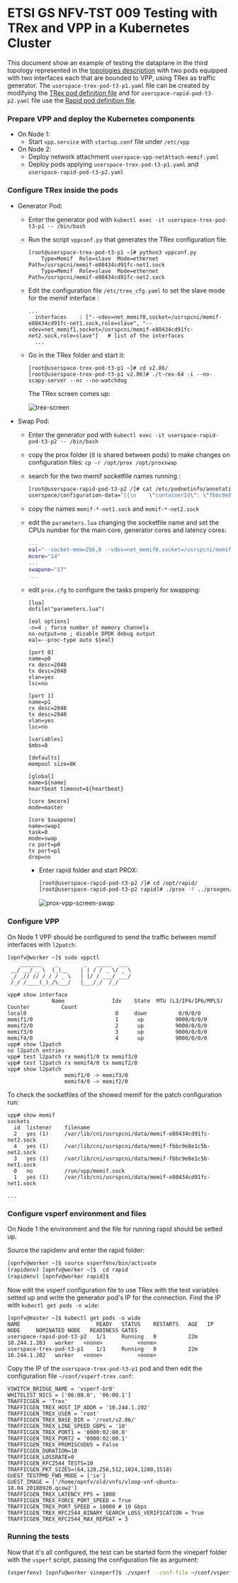 # ETSI GS NFV-TST 009 Testing with TRex and VPP in a Kubernetes Cluster

This document show an example of testing the dataplane in the third topology represented in the [topologies description](Topologies.md) with two pods equipped with two interfaces each that are bounded to VPP, using TRex as traffic generator. The `userspace-trex-pod-t3-p1.yaml` file can be created by modifying the [TRex pod definition file](./Configuration/Kubernetes/TRex-pod/userspace-trex-pod-2-interfaces-VPP.yaml) and for `userspace-rapid-pod-t3-p2.yaml`  file use the [Rapid pod definition file](./Configuration/Kubernetes/Rapid-pod/userspace-rapid-pod-2-interfaces-VPP.yaml).

### Prepare VPP and deploy the Kubernetes components

- On Node 1:
  - Start `vpp.service` with `startup.conf` file under `/etc/vpp`
- On Node 2:
  - Deploy network attachment `userspace-vpp-netAttach-memif.yaml`
  - Deploy pods applying `userspace-trex-pod-t3-p1.yaml` and `userspace-rapid-pod-t3-p2.yaml`

### Configure TRex inside the pods

- Generator Pod:

  - Enter the generator pod with `kubectl exec -it userspace-trex-pod-t3-p1 -- /bin/bash`

  - Run the script `vppconf.py` that generates the TRex configuration file:

    ```
    [root@userspace-trex-pod-t3-p1 ~]# python3 vppconf.py 
        Type=Memif  Role=slave  Mode=ethernet  Path=/usrspcni/memif-e80434cd91fc-net1.sock
        Type=Memif  Role=slave  Mode=ethernet  Path=/usrspcni/memif-e80434cd91fc-net2.sock
    ```

  - Edit the configuration file `/etc/trex_cfg.yaml` to set the slave mode for the memif interface :

    ```
    ...
      interfaces    : ["--vdev=net_memif0,socket=/usrspcni/memif-e80434cd91fc-net1.sock,role=slave", "--vdev=net_memif1,socket=/usrspcni/memif-e80434cd91fc-net2.sock,role=slave"]   # list of the interfaces
      ...
    ```

  - Go in the TRex folder and start it: 

    ```
    [root@userspace-trex-pod-t3-p1 ~]# cd v2.86/
    [root@userspace-trex-pod-t3-p1 v2.86]# ./t-rex-64 -i --no-scapy-server --nc --no-watchdog
    ```

    The TRex screen comes up: 

    ![trex-screen](./images/trex-screen.png)

    

- Swap Pod:

  - Enter the generator pod with `kubectl exec -it userspace-rapid-pod-t3-p2 -- /bin/bash`

  - copy the prox folder (it is shared between pods) to make changes on configuration files: `cp -r /opt/prox /opt/proxswap`

  - search for the two memif socketfile names running :  

    ```bash
    [root@userspace-rapid-pod-t3-p2 /]# cat /etc/podnetinfo/annotations | grep socketfile
    userspace/configuration-data="[{\n    \"containerId\": \"fbbc9e8e1c5bfb280eeb061c7c1fc6fade8cb2e0e8cda7dd0c3974ce61442246\",\n    \"ifName\": \"net1\",\n    \"name\": \"userspace-vpp-net\",\n    \"config\": {\n        \"engine\": \"vpp\",\n        \"iftype\": \"memif\",\n        \"netType\": \"interface\",\n        \"memif\": {\n            \"role\": \"slave\",\n            \"mode\": \"ethernet\",\n            \"socketfile\": \"memif-fbbc9e8e1c5b-net1.sock\"\n        },\n        \"vhost\": {},\n        \"bridge\": {}\n    },\n    \"ipResult\": {\n        \"interfaces\": [\n            {\n                \"name\": \"net1\",\n                \"sandbox\": \"/proc/24281/ns/net\"\n            }\n        ],\n        \"dns\": {}\n    }\n},{\n    \"containerId\": \"fbbc9e8e1c5bfb280eeb061c7c1fc6fade8cb2e0e8cda7dd0c3974ce61442246\",\n    \"ifName\": \"net2\",\n    \"name\": \"userspace-vpp-net\",\n    \"config\": {\n        \"engine\": \"vpp\",\n        \"iftype\": \"memif\",\n        \"netType\": \"interface\",\n        \"memif\": {\n            \"role\": \"slave\",\n            \"mode\": \"ethernet\",\n            \"socketfile\": \"memif-fbbc9e8e1c5b-net2.sock\"\n        },\n        \"vhost\": {},\n        \"bridge\": {}\n    },\n    \"ipResult\": {\n        \"interfaces\": [\n            {\n                \"name\": \"net2\",\n                \"sandbox\": \"/proc/24281/ns/net\"\n            }\n        ],\n        \"dns\": {}\n    }\n}]"
    ```

    

  - copy the names `memif-*-net1.sock` and `memif-*-net2.sock`

  - edit the `parameters.lua` changing the socketfile name and set the CPUs number for the main core, generator cores and latency cores: 

    ```lua
    ...
    eal="--socket-mem=256,0 --vdev=net_memif0,socket=/usrspcni/memif-fbbc9e8e1c5b-net1.sock --vdev=net_memif1,socket=/usrspcni/memif-fbbc9e8e1c5b-net2.sock"
    mcore="14"
    ...
    swapone="17"
    ...
    ```

  - edit `prox.cfg` to configure the tasks properly for swapping:

    ```
    [lua]
    dofile("parameters.lua")                                                       
    
    [eal options] 
    -n=4 ; force number of memory channels
    no-output=no ; disable DPDK debug output 
    eal=--proc-type auto ${eal}
    
    [port 0]
    name=p0
    rx desc=2048
    tx desc=2048
    vlan=yes
    lsc=no                                                                         
    
    [port 1]
    name=p1
    rx desc=2048
    tx desc=2048
    vlan=yes
    lsc=no
    
    [variables]
    $mbs=8                                                                         
    
    [defaults]
    mempool size=8K
    
    [global]
    name=${name}
    heartbeat timeout=${heartbeat}
    
    [core $mcore]
    mode=master
    
    [core $swapone]
    name=swap1
    task=0
    mode=swap
    rx port=p0
    tx port=p1
    drop=no
    ```

    - Enter rapid folder and start PROX:

      ```bash
      [root@userspace-rapid-pod-t3-p2 /]# cd /opt/rapid/
      [root@userspace-rapid-pod-t3-p2 rapid]# ./prox -f ../proxgen/prox.cfg
      ```

      ![prox-vpp-screen-swap](./images/prox-vpp-screen-swap.png)

### Configure VPP

On Node 1 VPP should be configured to send the traffic between memif interfaces with `l2patch`:

```
[opnfv@worker ~]$ sudo vppctl
    _______    _        _   _____  ___ 
 __/ __/ _ \  (_)__    | | / / _ \/ _ \
 _/ _// // / / / _ \   | |/ / ___/ ___/
 /_/ /____(_)_/\___/   |___/_/  /_/    

vpp# show interface 
              Name               Idx    State  MTU (L3/IP4/IP6/MPLS)     Counter          Count     
local0                            0     down          0/0/0/0       
memif1/0                          1      up          9000/0/0/0     
memif2/0                          2      up          9000/0/0/0     
memif3/0                          3      up          9000/0/0/0     
memif4/0                          4      up          9000/0/0/0     
vpp# show l2patch 
no l2patch entries
vpp# test l2patch rx memif1/0 tx memif3/0
vpp# test l2patch rx memif4/0 tx memif2/0
vpp# show l2patch                        
                  memif1/0 -> memif3/0
                  memif4/0 -> memif2/0
```

To check the socketfiles of the showed memif for the patch configuration run:

```
vpp# show memif 
sockets
  id  listener    filename
  2   yes (1)     /var/lib/cni/usrspcni/data/memif-e80434cd91fc-net2.sock
  4   yes (1)     /var/lib/cni/usrspcni/data/memif-fbbc9e8e1c5b-net2.sock
  3   yes (1)     /var/lib/cni/usrspcni/data/memif-fbbc9e8e1c5b-net1.sock
  0   no          /run/vpp/memif.sock
  1   yes (1)     /var/lib/cni/usrspcni/data/memif-e80434cd91fc-net1.sock
  
...
```

### Configure vsperf environment and files

On Node 1 the environment and the file for running rapid should be setted up.

Source the rapidenv and enter the rapid folder: 

```bash
[opnfv@worker ~]$ source vsperfenv/bin/activate
(rapidenv) [opnfv@worker ~]$  cd rapid
(rapidenv) [opnfv@worker rapid]$
```

Now edit the vsperf configuration file to use TRex with the test variables setted up and write the generator pod's IP for the connection. Find the IP with `kubectl get pods -o wide`:

```
[opnfv@master ~]$ kubectl get pods -o wide
NAME                        READY   STATUS    RESTARTS   AGE   IP             NODE     NOMINATED NODE   READINESS GATES
userspace-rapid-pod-t3-p2   1/1     Running   0          22m   10.244.1.203   worker   <none>           <none>
userspace-trex-pod-t3-p1    1/1     Running   0          22m   10.244.1.202   worker   <none>           <none>
```

Copy the IP of the `userspace-trex-pod-t3-p1` pod and then edit the configuration file `~/conf/vsperf-trex.conf`:

```
VSWITCH_BRIDGE_NAME = 'vsperf-br0'
WHITELIST_NICS = ['06:00.0', '06:00.1']
TRAFFICGEN = 'Trex'
TRAFFICGEN_TREX_HOST_IP_ADDR = '10.244.1.202'
TRAFFICGEN_TREX_USER = 'root'
TRAFFICGEN_TREX_BASE_DIR = '/root/v2.86/'
TRAFFICGEN_TREX_LINE_SPEED_GBPS = '10'
TRAFFICGEN_TREX_PORT1 = '0000:02:00.0'
TRAFFICGEN_TREX_PORT2 = '0000:02:00.1'
TRAFFICGEN_TREX_PROMISCUOUS = False
TRAFFICGEN_DURATION=10
TRAFFICGEN_LOSSRATE=0
TRAFFICGEN_RFC2544_TESTS=10
TRAFFICGEN_PKT_SIZES=(64,128,256,512,1024,1280,1518)
GUEST_TESTPMD_FWD_MODE = ['io']
GUEST_IMAGE = ['/home/opnfv/old/vnfs/vloop-vnf-ubuntu-18.04_20180920.qcow2']
TRAFFICGEN_TREX_LATENCY_PPS = 1000
TRAFFICGEN_TREX_FORCE_PORT_SPEED = True
TRAFFICGEN_TREX_PORT_SPEED = 10000 # 10 Gbps
TRAFFICGEN_TREX_RFC2544_BINARY_SEARCH_LOSS_VERIFICATION = True
TRAFFICGEN_TREX_RFC2544_MAX_REPEAT = 3
```

### Running the tests

Now that it's all configured, the test can be started form the vineperf folder with the `vsperf` script, passing the configuration file as argument:

``` bash
(vsperfenv) [opnfv@worker vineperf]$ ./vsperf --conf-file ~/conf/vsperf-trex.conf --mode trafficgen phy2phy_tput
```

